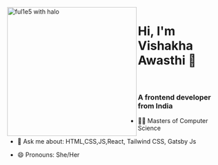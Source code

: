 <img src="https://i.imgur.com/68mbMBg.gif" align="left" width="300" alt="ful1e5 with halo"/>

# Hi, I'm Vishakha Awasthi 👋
<br />
<h3 align="left">A frontend developer from India</h3>

- :woman_student: Masters of Computer Science

- 💬 Ask me about:  HTML,CSS,JS,React, Tailwind CSS, Gatsby Js

- 😄 Pronouns: She/Her
<br />
